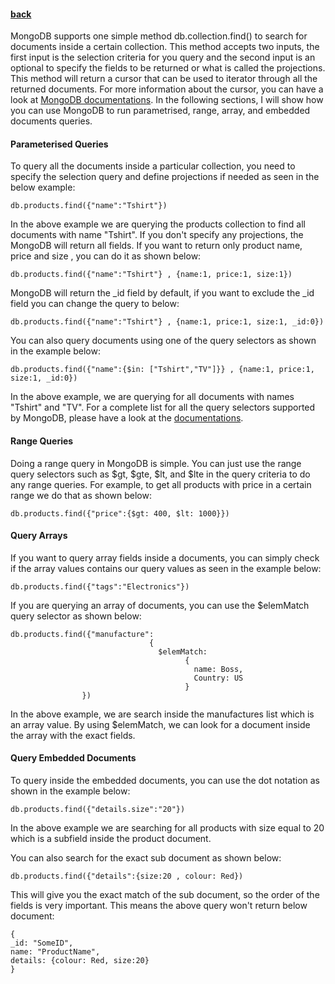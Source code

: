 #### [back](search_data_main.md)

MongoDB supports one simple method db.collection.find() to search for documents inside a certain collection. This method accepts two inputs, the first input is the selection criteria for you query and the second input is an optional to specify the fields to be returned or what is called the projections. This method will return a cursor that can be used to iterator through all the returned documents. For more information about the cursor, you can have a look at [MongoDB documentations](https://docs.mongodb.org/manual/core/cursors/). In the following sections, I will show how you can use MongoDB to run parametrised, range, array, and embedded documents queries. 

#### Parameterised Queries

To query all the documents inside a particular collection, you need to specify the selection query and define projections if needed as seen in the below example:

````
db.products.find({"name":"Tshirt"})
````

In the above example we are querying the products collection to find all documents with name "Tshirt". If you don't specify any projections, the MongoDB will return all fields. If you want to return only product name, price and size , you can do it as shown below:



````
db.products.find({"name":"Tshirt"} , {name:1, price:1, size:1})
````

MongoDB will return the _id field by default, if you want to exclude the _id field you can change the query to below:

````
db.products.find({"name":"Tshirt"} , {name:1, price:1, size:1, _id:0})
````

You can also query documents using one of the query selectors as shown in the example below:

````
db.products.find({"name":{$in: ["Tshirt","TV"]}} , {name:1, price:1, size:1, _id:0})
````

In the above example, we are querying for all documents with names "Tshirt" and "TV". For a complete list for all the query selectors supported by MongoDB, please have a look at the [documentations](https://docs.mongodb.org/v3.0/reference/operator/query/).



#### Range Queries

Doing a range query in MongoDB is simple. You can just use the range query selectors such as $gt, $gte, $lt, and $lte in the query criteria to do any range queries. For example, to get all products with price in a certain range we do that as shown below:


````
db.products.find({"price":{$gt: 400, $lt: 1000}})
````

#### Query Arrays

If you want to query array fields inside a documents, you can simply check if the array values contains our query values as seen in the example below:

````
db.products.find({"tags":"Electronics"})
````

If you are querying an array of documents, you can use the $elemMatch query selector as shown below:

 
````
db.products.find({"manufacture": 
                               {
                                 $elemMatch:
                                       {
                                         name: Boss,
                                         Country: US
                                       }
                })
````

In the above example, we are search inside the manufactures list which is an array value. By using $elemMatch, we can look for a document inside the array with the exact fields.


#### Query Embedded Documents

To query inside the embedded documents, you can use the dot notation as shown in the example below:



````
db.products.find({"details.size":"20"})
````

In the above example we are searching for all products with size equal to 20 which is a subfield inside the product document.

You can also search for the exact sub document as shown below:


````
db.products.find({"details":{size:20 , colour: Red})
````
This will give you the exact match of the sub document, so the order of the fields is very important. This means the above query won't return below document:

````
{
_id: "SomeID",
name: "ProductName",
details: {colour: Red, size:20}
}
````
















